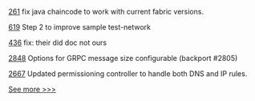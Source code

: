
[261](https://github.com/hyperledger-labs/minifabric/pull/261) fix java chaincode to work with current fabric versions.

[619](https://github.com/hyperledger/fabric-private-chaincode/pull/619) Step 2 to improve sample test-network

[436](https://github.com/hyperledger/aries-framework-javascript/pull/436) fix: their did doc not ours

[2848](https://github.com/hyperledger/fabric/pull/2848) Options for GRPC message size configurable (backport #2805)

[2667](https://github.com/hyperledger/besu/pull/2667) Updated permissioning controller to handle both DNS and IP rules.


[See more >>>](https://start-here.hyperledger.org/pull-requests)
